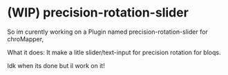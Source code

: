 # (WIP) precision-rotation-slider

So im curently working on a Plugin named precision-rotation-slider for chroMapper,

What it does: It make a litle slider/text-input for precision rotation for bloqs.

Idk when its done but il work on it!
